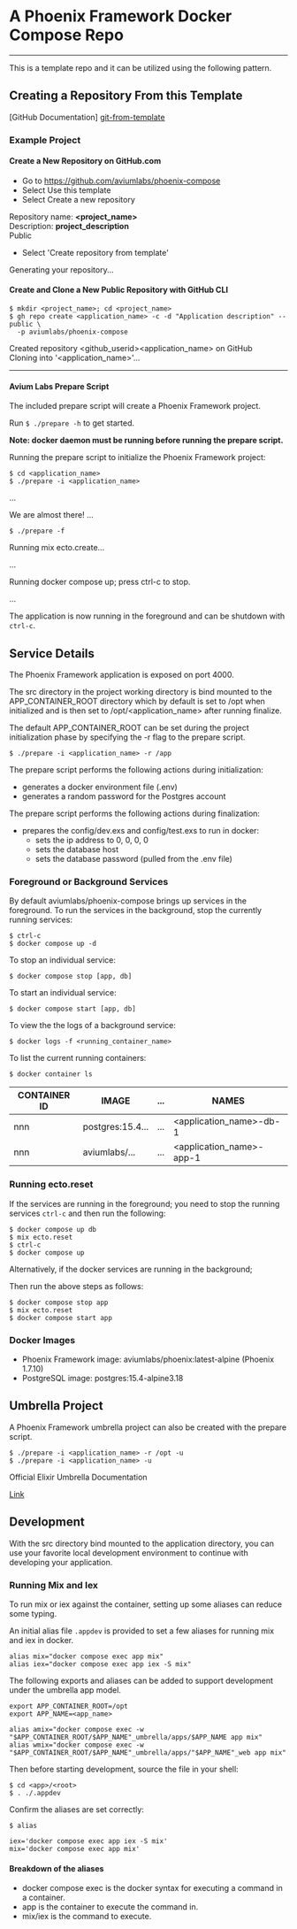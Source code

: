 # A Phoenix Framework Docker Compose Repo


---


This is a template repo and it can be utilized using the following pattern. 


## Creating a Repository From this Template


[GitHub Documentation] [git-from-template]


### Example Project

#### Create a New Repository on GitHub.com

- Go to https://github.com/aviumlabs/phoenix-compose
- Select Use this template
- Select Create a new repository

Repository name: __<project_name>__  
Description: __project_description__  
Public  

- Select 'Create repository from template'

Generating your repository...


#### Create and Clone a New Public Repository with GitHub CLI


    $ mkdir <project_name>; cd <project_name>
    $ gh repo create <application_name> -c -d "Application description" --public \
      -p aviumlabs/phoenix-compose 


Created repository \<github\_userid\>\<application\_name\>  on GitHub  
Cloning into '\<application\_name\>'...  

---

#### Avium Labs Prepare Script


The included prepare script will create a Phoenix Framework project. 

Run `$ ./prepare -h` to get started.


**Note: docker daemon must be running before running the prepare script.**

Running the prepare script to initialize the Phoenix Framework project:

    $ cd <application_name> 
    $ ./prepare -i <application_name> 

...

We are almost there! ...

    $ ./prepare -f
    
Running mix ecto.create...

...

Running docker compose up; press ctrl-c to stop.

...


The application is now running in the foreground and can be shutdown 
with `ctrl-c`.


## Service Details


The Phoenix Framework application is exposed on port 4000. 

The src directory in the project working directory is bind mounted to the 
APP\_CONTAINER\_ROOT directory which by default is set to /opt when initialized
and is then set to /opt/\<application\_name\> after running finalize.

The default APP\_CONTAINER\_ROOT can be set during the project initialization 
phase by specifying the -r flag to the prepare script.

    $ ./prepare -i <application_name> -r /app

The prepare script performs the following actions during initialization:
- generates a docker environment file (.env)
- generates a random password for the Postgres account 

The prepare script performs the following actions during finalization:
- prepares the config/dev.exs and config/test.exs to run in docker:
  - sets the ip address to 0, 0, 0, 0
  - sets the database host
  - sets the database password (pulled from the .env file)


### Foreground or Background Services


By default aviumlabs/phoenix-compose brings up services in the foreground. To 
run the services in the background, stop the currently running services:

    $ ctrl-c
    $ docker compose up -d
    
To stop an individual service:

    $ docker compose stop [app, db]

To start an individual service:

    $ docker compose start [app, db]

To view the the logs of a background service:

    $ docker logs -f <running_container_name>

To list the current running containers:

    $ docker container ls

| CONTAINER ID   | IMAGE            | ...  | NAMES                        |
|----------------|------------------|------|------------------------------|
| nnn            | postgres:15.4... | ...  | \<application\_name\>-db-1   |
| nnn            | aviumlabs/...    | ...  | \<application\_name\>-app-1  |


### Running ecto.reset


If the services are running in the foreground; you need to stop the running 
services `ctrl-c` and then run the following:

    $ docker compose up db
    $ mix ecto.reset
    $ ctrl-c
    $ docker compose up

Alternatively, if the docker services are running in the background;

Then run the above steps as follows:

    $ docker compose stop app
    $ mix ecto.reset
    $ docker compose start app


### Docker Images


- Phoenix Framework image: aviumlabs/phoenix:latest-alpine (Phoenix 1.7.10)
- PostgreSQL image: postgres:15.4-alpine3.18


## Umbrella Project


A Phoenix Framework umbrella project can also be created with the prepare 
script. 


    $ ./prepare -i <application_name> -r /opt -u
    $ ./prepare -i <application_name> -u


Official Elixir Umbrella Documentation 


[Link](https://elixir-lang.org/getting-started/mix-otp/dependencies-and-umbrella-projects.html)


## Development


With the src directory bind mounted to the application directory, you can use 
your favorite local development environment to continue with developing 
your application.


### Running Mix and Iex 


To run mix or iex against the container, setting up some aliases can reduce some 
typing.

An initial alias file `.appdev` is provided to set a few aliases for running 
mix and iex in docker.


    alias mix="docker compose exec app mix"
    alias iex="docker compose exec app iex -S mix"


The following exports and aliases can be added to support development under 
the umbrella app model.


    export APP_CONTAINER_ROOT=/opt
    export APP_NAME=<app_name>

    alias amix="docker compose exec -w "$APP_CONTAINER_ROOT/$APP_NAME"_umbrella/apps/$APP_NAME app mix"
    alias wmix="docker compose exec -w "$APP_CONTAINER_ROOT/$APP_NAME"_umbrella/apps/"$APP_NAME"_web app mix"


Then before starting development, source the file in your shell:


    $ cd <app>/<root>
    $ . ./.appdev
   

Confirm the aliases are set correctly:


    $ alias

    iex='docker compose exec app iex -S mix'
    mix='docker compose exec app mix'


#### Breakdown of the aliases


* docker compose exec is the docker syntax for executing a command in a container.
* app is the container to execute the command in.
* mix/iex is the command to execute.


[git-from-template]: https://docs.github.com/en/repositories/creating-and-managing-repositories/creating-a-repository-from-a-template
